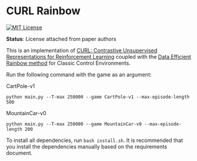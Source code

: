 CURL Rainbow
=======
[![MIT License](https://img.shields.io/badge/license-MIT-blue.svg)](LICENSE.md)

**Status**: License attached from paper authors

This is an implementation of [CURL: Contrastive Unsupervised Representations for
Reinforcement Learning](https://arxiv.org/abs/2004.04136) coupled with the [Data Efficient Rainbow method](https://arxiv.org/abs/1906.05243) for Classic Control Environments.

Run the following command with the game as an argument:

CartPole-v1
```
python main.py --T-max 250000 --game CartPole-v1 --max-episode-length 500
```

MountainCar-v0
```
python main.py --T-max 250000 --game MountainCar-v0 --max-episode-length 200
```

To install all dependencies, run `bash install.sh`. It is recommended that you install the dependencies manually based on the requirements document.
